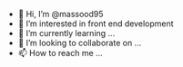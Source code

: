 - 👋 Hi, I’m @massood95
- 👀 I’m interested in front end development
- 🌱 I’m currently learning ...
- 💞️ I’m looking to collaborate on ...
- 📫 How to reach me ...

<!---
massood95/massood95 is a ✨ special ✨ repository because its `README.md` (this file) appears on your GitHub profile.
You can click the Preview link to take a look at your changes.
--->
